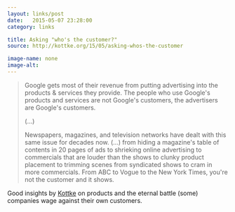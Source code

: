 ```yaml
---
layout: links/post
date:   2015-05-07 23:28:00
category: links

title: Asking "who's the customer?"
source: http://kottke.org/15/05/asking-whos-the-customer

image-name: none
image-alt: 
---
```


> Google gets most of their revenue from putting advertising into the products & services they provide. The people who use Google's products and services are not Google's customers, the advertisers are Google's customers.  
>  
> (...)  
>
> Newspapers, magazines, and television networks have dealt with this same issue for decades now. (...) from hiding a magazine's table of contents in 20 pages of ads to shrieking online advertising to commercials that are louder than the shows to clunky product placement to trimming scenes from syndicated shows to cram in more commercials. From ABC to Vogue to the New York Times, you're not the customer and it shows.

Good insights by [Kottke](http://kottke.org/) on products and the eternal battle (some) companies wage against their own customers.


